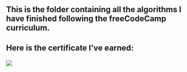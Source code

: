 <h2>This is the folder containing all the algorithms I have finished following the freeCodeCamp curriculum.<h2>

<p>Here is the certificate I've earned:</p>

<img src="https://i.postimg.cc/7YQTDGj3/JS-Algorithms-and-Data-Structures-certification.png">
